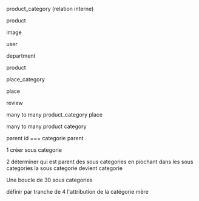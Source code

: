 
product_category (relation interne)

product

image 

user

department

product

place_category

place

review

many to many product_category place

many to many product category


parent id === categorie parent

1 créer sous categorie

2 déterminer qui est parent des sous categories en piochant dans les sous categories
la sous categorie devient categorie

Une boucle de 30 sous categories    


définir par tranche de 4 l'attribution de la catégorie mère


